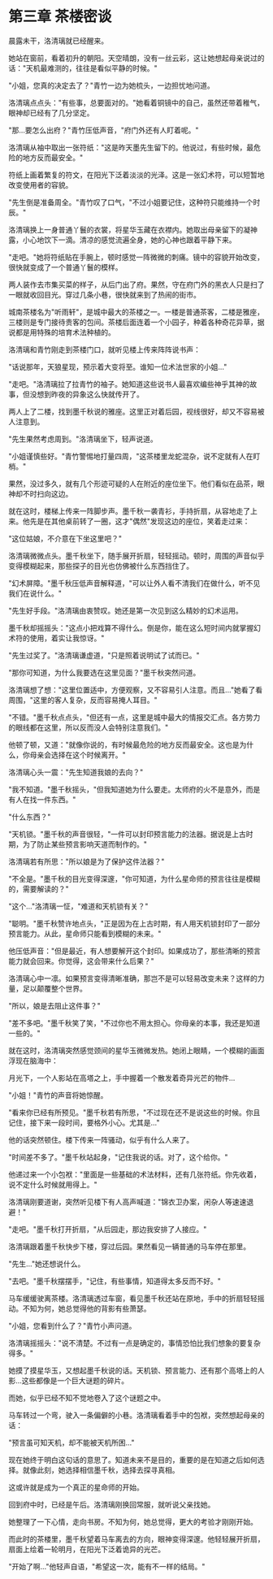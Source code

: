 # 第三章 茶楼密谈

晨露未干，洛清璃就已经醒来。

她站在窗前，看着初升的朝阳。天空晴朗，没有一丝云彩，这让她想起母亲说过的话："天机最难测的，往往是看似平静的时候。"

"小姐，您真的决定去了？"青竹一边为她梳头，一边担忧地问道。

洛清璃点点头："有些事，总要面对的。"她看着铜镜中的自己，虽然还带着稚气，眼神却已经有了几分坚定。

"那...要怎么出府？"青竹压低声音，"府门外还有人盯着呢。"

洛清璃从袖中取出一张符纸："这是昨天墨先生留下的。他说过，有些时候，最危险的地方反而最安全。"

符纸上画着繁复的符文，在阳光下泛着淡淡的光泽。这是一张幻术符，可以短暂地改变使用者的容貌。

"先生倒是准备周全。"青竹叹了口气，"不过小姐要记住，这种符只能维持一个时辰。"

洛清璃换上一身普通丫鬟的衣裳，将星华玉藏在衣襟内。她取出母亲留下的凝神露，小心地饮下一滴。清凉的感觉流遍全身，她的心神也跟着平静下来。

"走吧。"她将符纸贴在手腕上，顿时感觉一阵微微的刺痛。镜中的容貌开始改变，很快就变成了一个普通丫鬟的模样。

两人装作去市集买菜的样子，从后门出了府。果然，守在府门外的黑衣人只是扫了一眼就收回目光。穿过几条小巷，很快就来到了热闹的街市。

城南茶楼名为"听雨轩"，是城中最大的茶楼之一。一楼是普通茶客，二楼是雅座，三楼则是专门接待贵客的包间。茶楼后面连着一个小园子，种着各种奇花异草，据说都是用特殊的培育术法种植的。

洛清璃和青竹刚走到茶楼门口，就听见楼上传来阵阵说书声：

"话说那年，天狼星现，预示着大变将至。谁知一位术法世家的小姐..."

"走吧。"洛清璃拉了拉青竹的袖子。她知道这些说书人最喜欢编些神乎其神的故事，但没想到昨夜的异象这么快就传开了。

两人上了二楼，找到墨千秋说的雅座。这里正对着后园，视线很好，却又不容易被人注意到。

"先生果然考虑周到。"洛清璃坐下，轻声说道。

"小姐谨慎些好。"青竹警惕地打量四周，"这茶楼里龙蛇混杂，说不定就有人在盯梢。"

果然，没过多久，就有几个形迹可疑的人在附近的座位坐下。他们看似在品茶，眼神却不时扫向这边。

就在这时，楼梯上传来一阵脚步声。墨千秋一袭青衫，手持折扇，从容地走了上来。他先是在其他桌前转了一圈，这才"偶然"发现这边的座位，笑着走过来：

"这位姑娘，不介意在下坐这里吧？"

洛清璃微微点头。墨千秋坐下，随手展开折扇，轻轻摇动。顿时，周围的声音似乎变得模糊起来，那些探子的目光也仿佛被什么东西挡住了。

"幻术屏障。"墨千秋压低声音解释道，"可以让外人看不清我们在做什么，听不见我们在说什么。"

"先生好手段。"洛清璃由衷赞叹。她还是第一次见到这么精妙的幻术运用。

墨千秋却摇摇头："这点小把戏算不得什么。倒是你，能在这么短时间内就掌握幻术符的使用，着实让我惊讶。"

"先生过奖了。"洛清璃谦虚道，"只是照着说明试了试而已。"

"那你可知道，为什么我要选在这里见面？"墨千秋突然问道。

洛清璃想了想："这里位置适中，方便观察，又不容易引人注意。而且..."她看了看周围，"这里的客人复杂，反而容易掩人耳目。"

"不错。"墨千秋点点头，"但还有一点，这里是城中最大的情报交汇点。各方势力的眼线都在这里，所以反而没人会特别注意我们。"

他顿了顿，又道："就像你说的，有时候最危险的地方反而最安全。这也是为什么，你母亲会选择在这个时候离开。"

洛清璃心头一震："先生知道我娘的去向？"

"我不知道。"墨千秋摇头，"但我知道她为什么要走。太师府的火不是意外，而是有人在找一件东西。"

"什么东西？"

"天机锁。"墨千秋的声音很轻，"一件可以封印预言能力的法器。据说是上古时期，为了防止某些预言影响天道而制作的。"

洛清璃若有所思："所以娘是为了保护这件法器？"

"不全是。"墨千秋的目光变得深邃，"你可知道，为什么星命师的预言往往是模糊的，需要解读的？"

"这个..."洛清璃一怔，"难道和天机锁有关？"

"聪明。"墨千秋赞许地点头，"正是因为在上古时期，有人用天机锁封印了一部分预言能力。从此，星命师只能看到模糊的未来。"

他压低声音："但是最近，有人想要解开这个封印。如果成功了，那些清晰的预言能力就会回来。你觉得，这会带来什么后果？"

洛清璃心中一凛。如果预言变得清晰准确，那岂不是可以轻易改变未来？这样的力量，足以颠覆整个世界。

"所以，娘是去阻止这件事？"

"差不多吧。"墨千秋笑了笑，"不过你也不用太担心。你母亲的本事，我还是知道一些的。"

就在这时，洛清璃突然感觉颈间的星华玉微微发热。她闭上眼睛，一个模糊的画面浮现在脑海中：

月光下，一个人影站在高塔之上，手中握着一个散发着奇异光芒的物件...

"小姐！"青竹的声音将她惊醒。

"看来你已经有所预见。"墨千秋若有所思，"不过现在还不是说这些的时候。你且记住，接下来一段时间，要格外小心。尤其是..."

他的话突然顿住。楼下传来一阵骚动，似乎有什么人来了。

"时间差不多了。"墨千秋站起身，"记住我说的话。对了，这个给你。"

他递过来一个小包袱："里面是一些基础的术法材料，还有几张符纸。你先收着，说不定什么时候就用得上。"

洛清璃刚要道谢，突然听见楼下有人高声喊道："锦衣卫办案，闲杂人等速速退避！"

"走吧。"墨千秋打开折扇，"从后园走，那边我安排了人接应。"

洛清璃跟着墨千秋快步下楼，穿过后园。果然看见一辆普通的马车停在那里。

"先生..."她还想说什么。

"去吧。"墨千秋摆摆手，"记住，有些事情，知道得太多反而不好。"

马车缓缓驶离茶楼。洛清璃透过车窗，看见墨千秋还站在原地，手中的折扇轻轻摇动。不知为何，她总觉得他的背影有些萧瑟。

"小姐，您看到什么了？"青竹小声问道。

洛清璃摇摇头："说不清楚。不过有一点是确定的，事情恐怕比我们想象的要复杂得多。"

她摸了摸星华玉，又想起墨千秋说的话。天机锁、预言能力、还有那个高塔上的人影...这些都像是一个巨大谜题的碎片。

而她，似乎已经不知不觉地卷入了这个谜题之中。

马车转过一个弯，驶入一条偏僻的小巷。洛清璃看着手中的包袱，突然想起母亲的话：

"预言虽可知天机，却不能被天机所困..."

现在她终于明白这句话的意思了。知道未来不是目的，重要的是在知道之后如何选择。就像此刻，她选择相信墨千秋，选择去探寻真相。

这或许就是成为一个真正的星命师的开始。

回到府中时，已经是午后。洛清璃刚换回常服，就听说父亲找她。

她整理了一下心情，走向书房。不知为何，她总觉得，更大的考验才刚刚开始。

而此时的茶楼里，墨千秋望着马车离去的方向，眼神变得深邃。他轻轻展开折扇，扇面上绘着一轮明月，在阳光下泛着诡异的光芒。

"开始了啊..."他轻声自语，"希望这一次，能有不一样的结局。" 